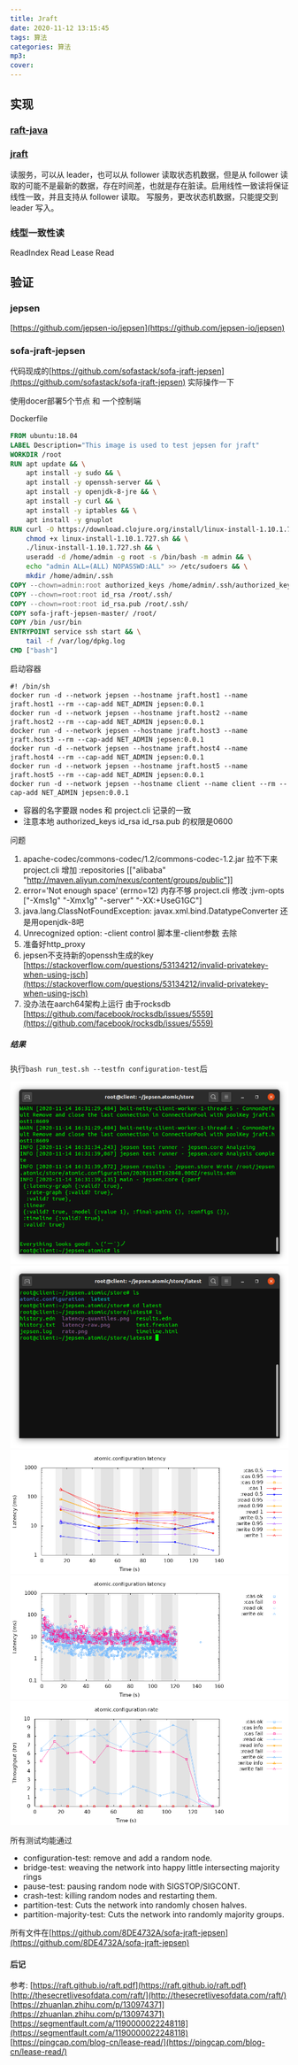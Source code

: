 ```yaml
---
title: Jraft
date: 2020-11-12 13:15:45
tags: 算法
categories: 算法
mp3:
cover:
---
```


## 实现
### [raft-java](https://github.com/wenweihu86/raft-java)


### [jraft](https://github.com/sofastack/sofa-jraft)

读服务，可以从 leader，也可以从 follower 读取状态机数据，但是从 follower 读取的可能不是最新的数据，存在时间差，也就是存在脏读。启用线性一致读将保证线性一致，并且支持从 follower 读取。
写服务，更改状态机数据，只能提交到 leader 写入。
### 线型一致性读
ReadIndex Read
Lease Read

## 验证
### jepsen
[https://github.com/jepsen-io/jepsen](https://github.com/jepsen-io/jepsen)

### sofa-jraft-jepsen
代码现成的[https://github.com/sofastack/sofa-jraft-jepsen](https://github.com/sofastack/sofa-jraft-jepsen) 实际操作一下

使用docer部署5个节点 和 一个控制端

Dockerfile

```Dockerfile
FROM ubuntu:18.04
LABEL Description="This image is used to test jepsen for jraft"
WORKDIR /root
RUN apt update && \
	apt install -y sudo && \
	apt install -y openssh-server && \
	apt install -y openjdk-8-jre && \
	apt install -y curl && \
	apt install -y iptables && \
	apt install -y gnuplot
RUN	curl -O https://download.clojure.org/install/linux-install-1.10.1.727.sh &&\
	chmod +x linux-install-1.10.1.727.sh && \
	./linux-install-1.10.1.727.sh && \
	useradd -d /home/admin -g root -s /bin/bash -m admin && \
	echo "admin ALL=(ALL) NOPASSWD:ALL" >> /etc/sudoers && \
	mkdir /home/admin/.ssh 
COPY --chown=admin:root authorized_keys /home/admin/.ssh/authorized_keys
COPY --chown=root:root id_rsa /root/.ssh/
COPY --chown=root:root id_rsa.pub /root/.ssh/
COPY sofa-jraft-jepsen-master/ /root/
COPY /bin /usr/bin
ENTRYPOINT service ssh start && \
	tail -f /var/log/dpkg.log
CMD ["bash"]

```

启动容器
```shell
#! /bin/sh
docker run -d --network jepsen --hostname jraft.host1 --name jraft.host1 --rm --cap-add NET_ADMIN jepsen:0.0.1
docker run -d --network jepsen --hostname jraft.host2 --name jraft.host2 --rm --cap-add NET_ADMIN jepsen:0.0.1
docker run -d --network jepsen --hostname jraft.host3 --name jraft.host3 --rm --cap-add NET_ADMIN jepsen:0.0.1
docker run -d --network jepsen --hostname jraft.host4 --name jraft.host4 --rm --cap-add NET_ADMIN jepsen:0.0.1
docker run -d --network jepsen --hostname jraft.host5 --name jraft.host5 --rm --cap-add NET_ADMIN jepsen:0.0.1
docker run -d --network jepsen --hostname client --name client --rm --cap-add NET_ADMIN jepsen:0.0.1

```

* 容器的名字要跟 nodes 和 project.cli 记录的一致
* 注意本地 authorized_keys id_rsa id_rsa.pub 的权限是0600

问题
1. apache-codec/commons-codec/1.2/commons-codec-1.2.jar 拉不下来
project.cli 增加 :repositories [["alibaba" "http://maven.aliyun.com/nexus/content/groups/public"]]
2. error='Not enough space' (errno=12) 内存不够
project.cli 修改 :jvm-opts ["-Xms1g" "-Xmx1g" "-server" "-XX:+UseG1GC"]
3. java.lang.ClassNotFoundException: javax.xml.bind.DatatypeConverter 还是用openjdk-8吧
4. Unrecognized option: -client control 脚本里-client参数 去除
5. 准备好http_proxy
6. jepsen不支持新的openssh生成的key [https://stackoverflow.com/questions/53134212/invalid-privatekey-when-using-jsch](https://stackoverflow.com/questions/53134212/invalid-privatekey-when-using-jsch)
7. 没办法在aarch64架构上运行 由于rocksdb [https://github.com/facebook/rocksdb/issues/5559](https://github.com/facebook/rocksdb/issues/5559)


##### 结果


执行```bash run_test.sh --testfn configuration-test```后

![](/assets/2020-11-15-1.png)
![](/assets/2020-11-15-2.png)
![](/assets/latency-quantiles.png)
![](/assets/latency-raw.png)
![](/assets/rate.png)


所有测试均能通过
* configuration-test: remove and add a random node.
* bridge-test: weaving the network into happy little intersecting majority rings
* pause-test: pausing random node with SIGSTOP/SIGCONT.
* crash-test: killing random nodes and restarting them.
* partition-test: Cuts the network into randomly chosen halves.
* partition-majority-test: Cuts the network into randomly majority groups.


所有文件在[https://github.com/8DE4732A/sofa-jraft-jepsen](https://github.com/8DE4732A/sofa-jraft-jepsen)


#### 后记




参考:
[https://raft.github.io/raft.pdf](https://raft.github.io/raft.pdf)
[http://thesecretlivesofdata.com/raft/](http://thesecretlivesofdata.com/raft/)
[https://zhuanlan.zhihu.com/p/130974371](https://zhuanlan.zhihu.com/p/130974371)
[https://segmentfault.com/a/1190000022248118](https://segmentfault.com/a/1190000022248118)
[https://pingcap.com/blog-cn/lease-read/](https://pingcap.com/blog-cn/lease-read/)


